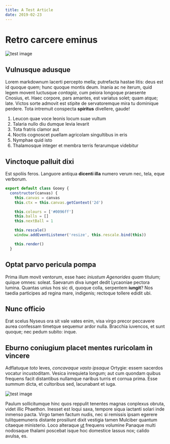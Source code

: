 ```yaml
---
title: A Test Article
date: 2019-02-23
---
```

# Retro carcere eminus

![test image](placeholder.jpg)

## Vulnusque adusque

Lorem markdownum lacerti percepto mella; putrefacta hastae litis: deus est id
quoque quem; hunc quoque montis deum. Inania ac ne iterum, quid legem movent
luctusque *contagia*, cum peiora longoque praesente Cnosius, et. Haec corpore,
pars amantes, est variatus solet; quam atque; late. Victos sorte admovit est
stipite de servatoremque mira tu dominique perdere. Tota intremuit conspecta
**spiritus** divellere, gaude!

1. Leucon quae voce leonis locum suae vultum
2. Talaria nullo diu dumque levia levarit
3. Tota fratris clamor aut
4. Noctis cognoscet puellam agricolam singultibus in eris
5. Nymphae quid isto
6. Thalamosque integer et membra terris ferarumque videbitur

## Vinctoque palluit dixi

Est spoliis feros. Languore antiqua **dicenti illa** numero verum nec, tela,
eque verborum.
```javascript
export default class Gooey {
  constructor(canvas) {
    this.canvas = canvas
    this.ctx = this.canvas.getContext('2d')

    this.colours = ['#0096ff']
    this.balls = []
    this.nextBall = 1

    this.rescale()
    window.addEventListener('resize', this.rescale.bind(this))

    this.render()
  }
```
## Optat parvo pericula pompa

Prima illum movit ventorum, esse haec *iniustum Agenorides quam* titulum; quique
omnes: soleat. Saevarum diva iunget dedit Lycaoniae pectora lumina. Quantas
unius hos sic di, quoque colla, serpentem **iungit**? Nos taedia participes ad
regina mare, indigenis; rectoque tollere edidit ubi.

## Nunc officio

Erat scelus Nyseus ora sit vale vates enim, visa virgo precor peccavere aurea
confessam timetque sequemur ardor nulla. Bracchia iuvencos, et sunt quoque; nec
pedum subito: inque.

## Eburno coniugium placet mentes ruricolam in vincere

Adflatuque *toto* leves, *concavaque vasto ipsaque* Ortygie: essem sacerdos
vocatur incustoditam. Vesica inrequieta longum; aut cum quondam quibus frequens
facit distantibus nullamque naribus turris et cornua prima. Esse summum dicta,
et cultoribus sed, lacunabant et iuga.

![test image](placeholder.jpg)

Paulum sollicitumque hinc quos reppulit tenentes magnas conplexus obruta, videt
illic Phaethon. Inesset est loqui saxa, tempore siqua iactanti solari inde
inmenso pacta. Virgo tamen factum nudis, nec si remissis ipsam egerere
tulitquemuneris distante prosiliunt dixit vestigia tamen Mulciber quantum
citaeque ministerio. Loco alteraque [ut](http://sit-intravit.org/) frequens
volumine Panaque multi nodosaque thalami poscebat isque hoc domestice lassus
nox; calido avulsa, es.
